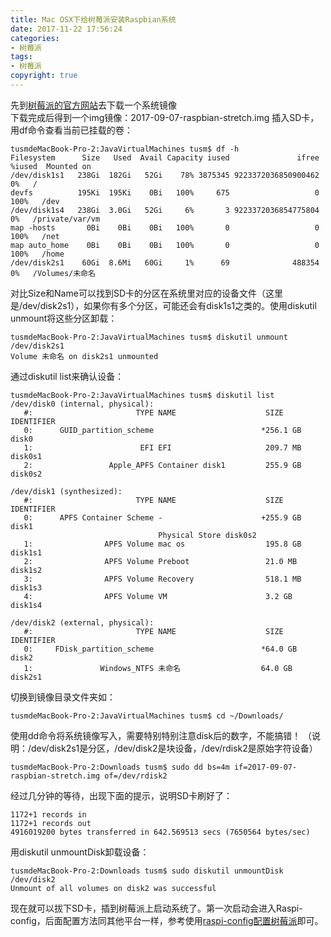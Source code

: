 ```yaml
---
title: Mac OSX下给树莓派安装Raspbian系统
date: 2017-11-22 17:56:24
categories:
- 树莓派
tags:
- 树莓派
copyright: true
---
```

先到[树莓派的官方网站](http://www.raspberrypi.org/downloads)去下载一个系统镜像  
下载完成后得到一个img镜像：2017-09-07-raspbian-stretch.img
插入SD卡，用df命令查看当前已挂载的卷：
```sell
tusmdeMacBook-Pro-2:JavaVirtualMachines tusm$ df -h
Filesystem      Size   Used  Avail Capacity iused               ifree %iused  Mounted on
/dev/disk1s1   238Gi  182Gi   52Gi    78% 3875345 9223372036850900462    0%   /
devfs          195Ki  195Ki    0Bi   100%     675                   0  100%   /dev
/dev/disk1s4   238Gi  3.0Gi   52Gi     6%       3 9223372036854775804    0%   /private/var/vm
map -hosts       0Bi    0Bi    0Bi   100%       0                   0  100%   /net
map auto_home    0Bi    0Bi    0Bi   100%       0                   0  100%   /home
/dev/disk2s1    60Gi  8.6Mi   60Gi     1%      69              488354    0%   /Volumes/未命名
```
<!--more-->
对比Size和Name可以找到SD卡的分区在系统里对应的设备文件（这里是/dev/disk2s1），如果你有多个分区，可能还会有disk1s1之类的。使用diskutil unmount将这些分区卸载：
```sell
tusmdeMacBook-Pro-2:JavaVirtualMachines tusm$ diskutil unmount /dev/disk2s1
Volume 未命名 on disk2s1 unmounted
```
通过diskutil list来确认设备：
```sell
tusmdeMacBook-Pro-2:JavaVirtualMachines tusm$ diskutil list
/dev/disk0 (internal, physical):
   #:                       TYPE NAME                    SIZE       IDENTIFIER
   0:      GUID_partition_scheme                        *256.1 GB   disk0
   1:                        EFI EFI                     209.7 MB   disk0s1
   2:                 Apple_APFS Container disk1         255.9 GB   disk0s2

/dev/disk1 (synthesized):
   #:                       TYPE NAME                    SIZE       IDENTIFIER
   0:      APFS Container Scheme -                      +255.9 GB   disk1
                                 Physical Store disk0s2
   1:                APFS Volume mac os                  195.8 GB   disk1s1
   2:                APFS Volume Preboot                 21.0 MB    disk1s2
   3:                APFS Volume Recovery                518.1 MB   disk1s3
   4:                APFS Volume VM                      3.2 GB     disk1s4

/dev/disk2 (external, physical):
   #:                       TYPE NAME                    SIZE       IDENTIFIER
   0:     FDisk_partition_scheme                        *64.0 GB    disk2
   1:               Windows_NTFS 未命名                  64.0 GB    disk2s1
```
切换到镜像目录文件夹如：
```sell
tusmdeMacBook-Pro-2:JavaVirtualMachines tusm$ cd ~/Downloads/
```
使用dd命令将系统镜像写入，需要特别特别注意disk后的数字，不能搞错！
（说明：/dev/disk2s1是分区，/dev/disk2是块设备，/dev/rdisk2是原始字符设备）
```sell
tusmdeMacBook-Pro-2:Downloads tusm$ sudo dd bs=4m if=2017-09-07-raspbian-stretch.img of=/dev/rdisk2
```
经过几分钟的等待，出现下面的提示，说明SD卡刷好了：
```sell
1172+1 records in
1172+1 records out
4916019200 bytes transferred in 642.569513 secs (7650564 bytes/sec)
```
用diskutil unmountDisk卸载设备：
```sell
tusmdeMacBook-Pro-2:Downloads tusm$ sudo diskutil unmountDisk /dev/disk2
Unmount of all volumes on disk2 was successful
```
现在就可以拔下SD卡，插到树莓派上启动系统了。第一次启动会进入Raspi-config，后面配置方法同其他平台一样，参考使用[raspi-config配置树莓派](http://shumeipai.nxez.com/2013/09/07/raspi-config-configuration-raspberry-pie.html)即可。

